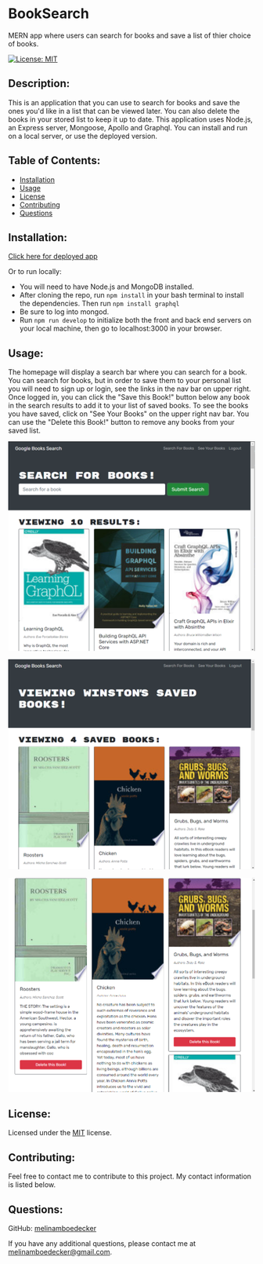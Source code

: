 # BookSearch
MERN app where users can search for books and save a list of thier choice of books. 

[![License: MIT](https://img.shields.io/badge/License-MIT-yellow.svg)](https://opensource.org/licenses/MIT) 
## Description: 
This is an application that you can use to search for books and save the ones you'd like in a list that can be viewed later.  You can also delete the books in your stored list to keep it up to date. This application uses Node.js, an Express server, Mongoose, Apollo and Graphql. You can install and run on a local server, or use the deployed version.     
## Table of Contents: 
* [Installation](#installation)
* [Usage](#usage) 
* [License](#license) 
* [Contributing](#contributing) 
* [Questions](#questions) 
## Installation: 
[Click here for deployed app](https://searchandsavegooglebooks.herokuapp.com)   
   
Or to run locally:

* You will need to have Node.js and MongoDB installed. 
* After cloning the repo, run ```npm install``` in your bash terminal to install the dependencies.  Then run ```npm install graphql```
* Be sure to log into mongod. 
* Run ```npm run develop``` to initialize both the front and back end servers on your local machine, then go to localhost:3000 in your browser. 


 
## Usage: 
The homepage will display a search bar where you can search for a book.  You can search for books, but in order to save them to your personal list you will need to sign up or login, see the links in the nav bar on upper right.  Once logged in, you can click the "Save this Book!" button below any book in the search results to add it to your list of saved books.  To see the books you have saved, click on "See Your Books" on the upper right nav bar.  You can use the "Delete this Book!" button to remove any books from your saved list.  

![Screenshot](assets/BookSearchScreenshot1.png)

![Screenshot](assets/BookSearchScreenshot2.png)

![Screenshot](assets/BookSearchScreenshot3.png)


## License: 
Licensed under the [MIT](https://opensource.org/licenses/MIT) license. 
## Contributing: 
Feel free to contact me to contribute to this project. My contact information is listed below.

## Questions: 
GitHub: [melinamboedecker](https://github.com/melinamboedecker) 

If you have any additional questions, please contact me at melinamboedecker@gmail.com. 
